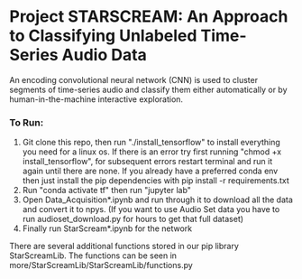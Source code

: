 # Project STARSCREAM: An Approach to Classifying Unlabeled Time-Series Audio Data

An encoding convolutional neural network (CNN) is used to cluster segments of time-series audio and classify them either automatically or by human-in-the-machine interactive exploration.

### To Run:

1. Git clone this repo, then run "./install_tensorflow" to install everything you need for a linux os. If there is an error try first running "chmod +x install_tensorflow", for subsequent errors restart terminal and run it again until there are none. If you already have a preferred conda env then just install the pip dependencies with pip install -r requirements.txt
2. Run "conda activate tf" then run "jupyter lab"
3. Open Data_Acquisition*.ipynb and run through it to download all the data and convert it to npys. (If you want to use Audio Set data you have to run audioset_download.py for hours to get that full dataset)
4. Finally run StarScream*.ipynb for the network 


There are several additional functions stored in our pip library StarScreamLib. The functions can be seen in more/StarScreamLib/StarScreamLib/functions.py
